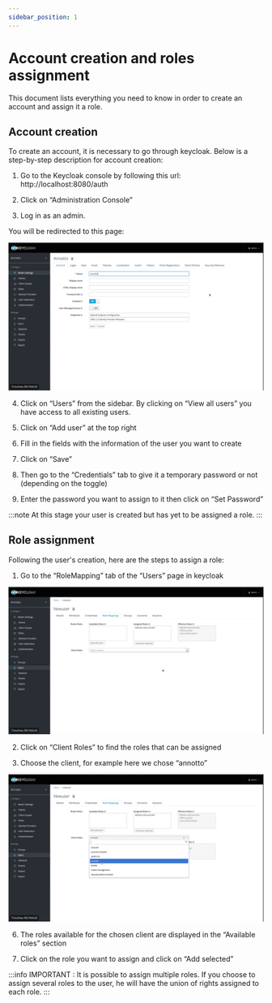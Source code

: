 ```yaml
---
sidebar_position: 1
---
```


# Account creation and roles assignment

This document lists everything you need to know in order to create an account and assign it a role.

## Account creation

To create an account, it is necessary to go through keycloak. Below is a step-by-step description for account creation:

1. Go to the Keycloak console by following this url: http://localhost:8080/auth

2. Click on “Administration Console”

3. Log in as an admin.

You will be redirected to this page:

![Screenshot 1](./assets/screenshot-1.png)

4. Click on “Users” from the sidebar. By clicking on “View all users” you have access to all existing users.

5. Click on “Add user” at the top right

6. Fill in the fields with the information of the user you want to create

7. Click on “Save”

8. Then go to the “Credentials” tab to give it a temporary password or not (depending on the toggle)

9. Enter the password you want to assign to it then click on “Set Password”

:::note
At this stage your user is created but has yet to be assigned a role.
:::

## Role assignment

Following the user's creation, here are the steps to assign a role:

1. Go to the “RoleMapping” tab of the “Users” page in keycloak

![Screenshot 2](./assets/screenshot-2.png)

2. Click on “Client Roles” to find the roles that can be assigned

3. Choose the client, for example here we chose “annotto”

![Screenshot 3](./assets/screenshot-3.png)

6. The roles available for the chosen client are displayed in the “Available roles” section

7. Click on the role you want to assign and click on “Add selected”

:::info
IMPORTANT : It is possible to assign multiple roles. If you choose to assign several roles to the user, he will have the union of rights assigned to each role.
:::

